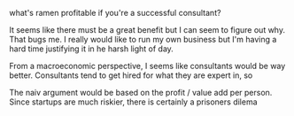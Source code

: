 what's ramen profitable if you're a successful consultant? 

It seems like there must be a great benefit but I can seem to figure out why. That bugs me. I really would like to run my own business but I'm having a hard time justifying it in he harsh light of day.

From a macroeconomic perspective, I seems like consultants would be way better. Consultants tend to get hired for what they are expert in, so 

The naiv argument would be based on the profit / value add per person. Since startups are much riskier, there is certainly a prisoners dilema 
